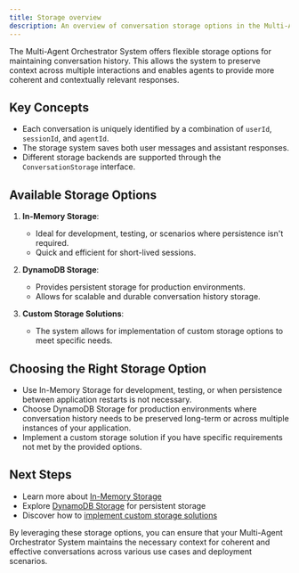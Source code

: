 ```yaml
---
title: Storage overview
description: An overview of conversation storage options in the Multi-Agent Orchestrator System
---
```


The Multi-Agent Orchestrator System offers flexible storage options for maintaining conversation history. This allows the system to preserve context across multiple interactions and enables agents to provide more coherent and contextually relevant responses.

## Key Concepts

- Each conversation is uniquely identified by a combination of `userId`, `sessionId`, and `agentId`.
- The storage system saves both user messages and assistant responses.
- Different storage backends are supported through the `ConversationStorage` interface.

## Available Storage Options

1. **In-Memory Storage**: 
   - Ideal for development, testing, or scenarios where persistence isn't required.
   - Quick and efficient for short-lived sessions.

2. **DynamoDB Storage**: 
   - Provides persistent storage for production environments.
   - Allows for scalable and durable conversation history storage.

3. **Custom Storage Solutions**: 
   - The system allows for implementation of custom storage options to meet specific needs.

## Choosing the Right Storage Option

- Use In-Memory Storage for development, testing, or when persistence between application restarts is not necessary.
- Choose DynamoDB Storage for production environments where conversation history needs to be preserved long-term or across multiple instances of your application.
- Implement a custom storage solution if you have specific requirements not met by the provided options.

## Next Steps

- Learn more about [In-Memory Storage](/multi-agent-orchestrator/storage/in-memory)
- Explore [DynamoDB Storage](/multi-agent-orchestrator/storage/dynamodb) for persistent storage
- Discover how to [implement custom storage solutions](/multi-agent-orchestrator/storage/custom)

By leveraging these storage options, you can ensure that your Multi-Agent Orchestrator System maintains the necessary context for coherent and effective conversations across various use cases and deployment scenarios.